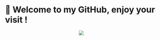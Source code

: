 # 👋 Welcome to my GitHub, enjoy your visit ! 
<center>
  <a href="https://github.com/anuraghazra/github-readme-stats">
    <img align="center" src="https://github-readme-stats.vercel.app/api?username=caullird&count_private=true&show_icons=true" />
  </a>
</center>

